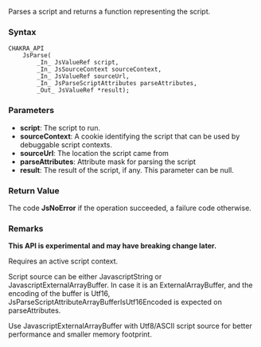 Parses a script and returns a function representing the script.
### Syntax 
```
CHAKRA_API
    JsParse(
        _In_ JsValueRef script,
        _In_ JsSourceContext sourceContext,
        _In_ JsValueRef sourceUrl,
        _In_ JsParseScriptAttributes parseAttributes,
        _Out_ JsValueRef *result);
```
### Parameters 
* __script__: The script to run.
* __sourceContext__: A cookie identifying the script that can be used by debuggable script contexts.
* __sourceUrl__: The location the script came from
* __parseAttributes__: Attribute mask for parsing the script
* __result__: The result of the script, if any. This parameter can be null.


### Return Value 
The code **JsNoError** if the operation succeeded, a failure code otherwise.

### Remarks 
**This API is experimental and may have breaking change later.**

Requires an active script context.

Script source can be either JavascriptString or JavascriptExternalArrayBuffer.
In case it is an ExternalArrayBuffer, and the encoding of the buffer is Utf16,
JsParseScriptAttributeArrayBufferIsUtf16Encoded is expected on parseAttributes.

Use JavascriptExternalArrayBuffer with Utf8/ASCII script source
for better performance and smaller memory footprint.